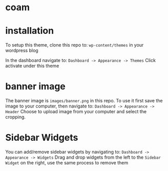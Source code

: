 coam
====

installation
============
To setup this theme, clone this repo to:
`wp-content/themes`
in your wordpress blog

In the dashboard navigate to:
`Dashboard -> Appearance -> Themes`
Click activate under this theme

banner image
============
The banner image is `images/banner.png` in this repo. To use it first save the image to your computer, then navigate to:
`Dashboard -> Appearance -> Header`
Choose to upload image from your computer and select the cropping.

Sidebar Widgets
===============
You can add/remove sidebar widgets by navigating to:
`Dashboard -> Appearance -> Widgets`
Drag and drop widgets from the left to the `Sidebar Widget` on the right, use the same process to remove them
